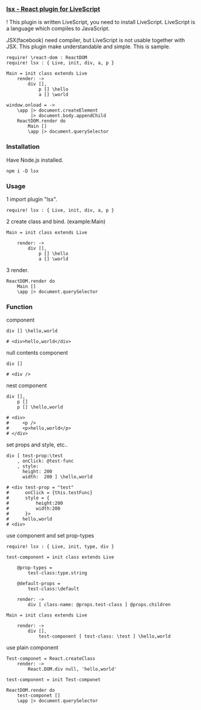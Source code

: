 ### [lsx - React plugin for LiveScript](https://github.com/sakanabiscuit/lsx)

! This plugin is written LiveScript, you need to install LiveScript. LiveScript is a language which compiles to JavaScript.

JSX(facebook) need compiler, but LiveScript is not usable together with JSX. This plugin make understandable and simple. This is sample.

    require! \react-dom : ReactDOM
    require! lsx : { Live, init, div, a, p }

    Main = init class extends Live
        render: ->
            div [],
                p [] \hello
                a [] \world

    window.onload = ->
        \app |> document.createElement
             |> document.body.appendChild
        ReactDOM.render do
            Main []
            \app |> document.querySelector

### Installation

Have Node.js installed.

    npm i -D lsx

### Usage

1 import plugin "lsx".

    require! lsx : { Live, init, div, a, p }

2 create class and bind. (example:Main)

    Main = init class extends Live

        render: ->
            div [],
                p [] \hello
                a [] \world

3 render.

    ReactDOM.render do
        Main []
        \app |> document.querySelector

### Function

component

    div [] \hello,world

    # <div>hello,world</div>

null contents component

    div []

    # <div />

nest component

    div [],
        p []
        p [] \hello,world

    # <div>
    #     <p />
    #     <p>hello,world</p>
    # </div>

set props and style, etc..

    div [ test-prop:\test
        , onClick: @test-func
        , style:
          height: 200
          width:  200 ] \hello,world

    # <div test-prop = "test"
    #      onClick = {this.testFunc}
    #      style = {
    #          height:200
    #          width:200
    #      }>
    #     hello,world
    # <div>

use component and set prop-types

    require! lsx : { Live, init, type, div }

    test-component = init class extends Live

        @prop-types =
            test-class:type.string

        @default-props =
            test-class:\default

        render: ->
            div [ class-name: @props.test-class ] @props.children

    Main = init class extends Live

        render: ->
            div [],
                test-component [ test-class: \test ] \hello,world

use plain component

    Test-componet = React.createClass
        render: ->
            React.DOM.div null, 'hello,world'

    test-component = init Test-componet

    ReactDOM.render do
        test-componet []
        \app |> document.querySelector
